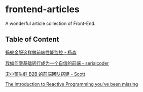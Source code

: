 # frontend-articles
A wonderful article collection of Front-End.

## Table of Content

[蚂蚁金服这样做前端性能监控 - 杨森](https://mp.weixin.qq.com/s/R_c_VrmENogE21pnoCs2hA)

[我如何零基础转行成为一个自信的前端 - serialcoder](https://juejin.im/post/5c75d34851882564965edb23)

[宋小菜生鲜 B2B 的前端团队搭建 - Scott](http://www.10tiao.com/html/293/201806/2651228902/1.html)

[The introduction to Reactive Programming you've been missing](https://gist.github.com/staltz/868e7e9bc2a7b8c1f754)
